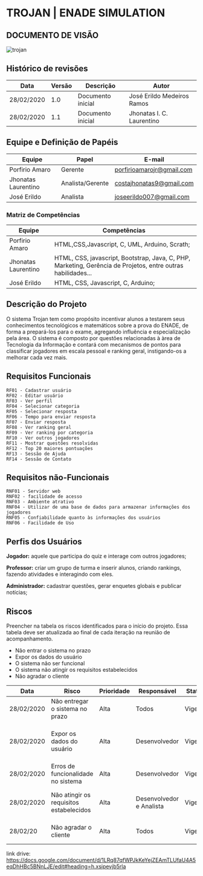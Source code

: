 # TROJAN | ENADE SIMULATION
## DOCUMENTO DE VISÃO

![trojan](https://user-images.githubusercontent.com/29488124/75595041-a8e70600-5a69-11ea-8285-30abaa72f7f2.png)

## Histórico de revisões
Data | Versão | Descrição | Autor
--------- | ------ | --------- | ------
28/02/2020   | 1.0 | Documento inicial | José Erildo Medeiros Ramos
28/02/2020   | 1.1 | Documento inicial | Jhonatas I. C. Laurentino

## Equipe e Definição de Papéis
    
Equipe | Papel | E-mail 
--------- | ------ | ---------
Porfirio Amaro  | Gerente | porfirioamarojr@gmail.com
Jhonatas Laurentino | Analista/Gerente | costajhonatas9@gmail.com
José Erildo | Analista | joseerildo007@gmail.com

### Matriz de Competências

Equipe | Competências
--------- | --------
Porfirio Amaro | HTML,CSS,Javascript, C, UML, Arduino, Scrath;
Jhonatas Laurentino | HTML, CSS, javascript, Bootstrap, Java, C, PHP, Marketing, Gerência de Projetos, entre outras habilidades...
José Erildo | HTML, CSS, Javascript, C, Arduino;

## Descrição do Projeto
O  sistema Trojan tem como propósito incentivar alunos a testarem seus conhecimentos tecnológicos e matemáticos sobre a prova do ENADE, de forma a prepará-los para o exame, agregando influência e especialização pela área. O sistema é composto por questões relacionadas à àrea de Tecnologia da Informação e contará com mecanismos de pontos para classificar jogadores em escala pessoal e ranking geral, instigando-os a melhorar cada vez mais.

## Requisitos Funcionais

    RF01 - Cadastrar usuário
    RF02 - Editar usuário
    RF03 - Ver perfil  
    RF04 - Selecionar categoria 
    RF05 - Selecionar resposta
    RF06 - Tempo para enviar resposta
    RF07 - Enviar resposta
    RF08 - Ver ranking geral
    RF09 - Ver ranking por categoria
    RF10 - Ver outros jogadores
    RF11 - Mostrar questões resolvidas    
    RF12 - Top 20 maiores pontuações 
    RF13 - Sessão de Ajuda
    RF14 - Sessão de Contato

## Requisitos não-Funcionais

    RNF01 - Servidor web
    RNF02 - facilidade de acesso
    RNF03 - Ambiente atrativo
    RNF04 - Utilizar de uma base de dados para armazenar informações dos jogadores 
    RNF05 - Confiabilidade quanto às informações dos usuários
    RNF06 - Facilidade de Uso

## Perfis dos Usuários
**Jogador:** aquele que participa do quiz e interage com outros jogadores;

**Professor:** criar um grupo de turma e inserir alunos, criando rankings, fazendo atividades e interagindo com eles.

**Administrador:** cadastrar questões, gerar enquetes globais e publicar notícias;


## Riscos

Preencher na tabela os riscos identificados para o início do projeto. Essa tabela deve ser atualizada ao final de cada iteração na reunião de acompanhamento.
- Não entrar o sistema no prazo
- Expor os dados do usuário
- O sistema não ser funcional
- O sistema não atingir os requisitos estabelecidos
- Não agradar o cliente


Data | Risco | Prioridade | Responsável | Status | Providência/Solução
--------- | ------ |  -------- | --------- |  --------- | ------
28/02/2020 | Não entregar o sistema no prazo | Alta | Todos |Vigente | Manter-se fiel aos prazos do cronograma.
28/02/2020 | Expor os dados do usuário | Alta | Desenvolvedor | Vigente | Fazer verificações de segurança quanto ao acesso de terceiros ao banco de dados
28/02/2020 |Erros de funcionalidade no sistema | Alta | Desenvolvedor | Vigente | Aplicar vários testes em todo o site
28/02/2020 | Não atingir os requisitos estabelecidos | Alta | Desenvolvedor e Analista | Vigente | Verificar se todos os requisitos estão contidos na aplicação
28/02/20 | Não agradar o cliente | Alta | Todos | Vigente |  Manter contato e sempre notificar e receber feedbacks



link drive: https://docs.google.com/document/d/1LRq87qfWPJkKeYejZEAmTLUfaU4A5eqDhHBc5BNnLJE/edit#heading=h.xsipevjb5rla
